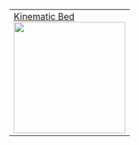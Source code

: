 ## 

<table>
<tr>
<td><a href="https://github.com/tanaes/whopping_Voron_mods/blob/main/kinematic_bed/README_v2_assembly.md">Kinematic Bed</br>
  <img src="https://github.com/tanaes/whopping_Voron_mods/raw/main/kinematic_bed/Images/pins_arrange.png" style="width:200px;"/></a></br></td>

</tr>
</table> 
